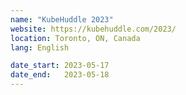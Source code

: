 ```yaml
---
name: "KubeHuddle 2023"
website: https://kubehuddle.com/2023/
location: Toronto, ON, Canada
lang: English

date_start: 2023-05-17
date_end:   2023-05-18
---
```

